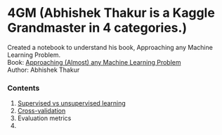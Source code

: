 # 4GM (Abhishek Thakur is a Kaggle Grandmaster in 4 categories.)
Created a notebook to understand his book, Approaching any Machine Learning Problem.  
Book: [Approaching (Almost) any Machine Learning Problem](https://www.amazon.co.jp/Approaching-Almost-Machine-Learning-Problem/dp/8269211508)  
Author: Abhishek Thakur

### Contents
1. [Supervised vs unsupervised learning](https://github.com/masatakashiwagi/4GM/blob/master/notebook/01-supervised-vs-unsupervised-learning.ipynb)
2. [Cross-validation](https://github.com/masatakashiwagi/4GM/blob/master/notebook/02-cross-validation.ipynb)
3. Evaluation metrics
4. 
